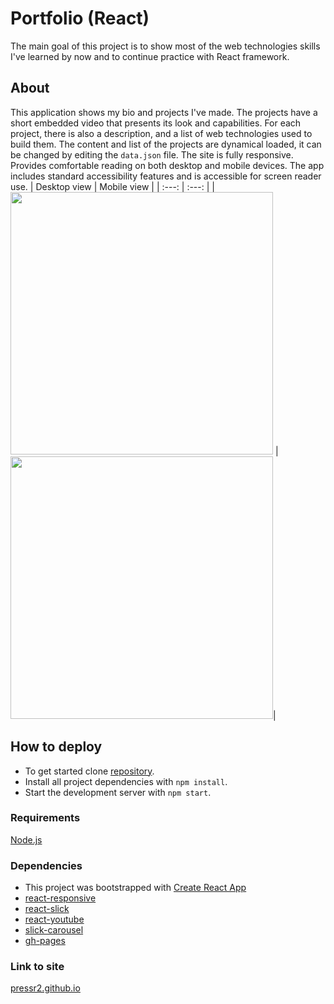 # Portfolio (React)
The main goal of this project is to show most of the web technologies skills I've learned by now and to continue practice with React framework.
## About
This application shows my bio and projects I've made. The projects have a short embedded video that presents its look and capabilities. For each project, there is also a description, and a list of web technologies used to build them. The content and list of the projects are dynamical loaded, it can be changed by editing the `data.json` file. The site is fully responsive. Provides comfortable reading on both desktop and mobile devices. The app includes standard accessibility features and is accessible for screen reader use.
| Desktop view   | Mobile view |
|  :---:          |     :---:     |
|<img src="https://user-images.githubusercontent.com/36776929/97235069-646f5e00-17e2-11eb-898d-f28c3b609649.png" height="420px"> | <img src="https://user-images.githubusercontent.com/36776929/97235077-69341200-17e2-11eb-958e-4f8a706fe9b5.png" height="420px">|
## How to deploy
* To get started clone [repository](https://github.com/pressR2/portfolio-react.git).
* Install all project dependencies with `npm install`.
* Start the development server with `npm start`.
### Requirements
[Node.js](https://nodejs.org)
### Dependencies
* This project was bootstrapped with [Create React App](https://github.com/facebook/create-react-app)
* [react-responsive](https://github.com/contra/react-responsive)
* [react-slick](https://github.com/akiran/react-slick)
* [react-youtube](https://www.npmjs.com/package/react-youtube)
* [slick-carousel](https://kenwheeler.github.io/slick/)
* [gh-pages](https://dev.to/yuribenjamin/how-to-deploy-react-app-in-github-pages-2a1f)
### Link to site
[pressr2.github.io](https://pressr2.github.io/)
